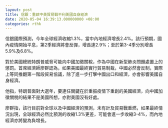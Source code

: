 ```yaml
---
layout: post
title: 信銀：重啟中美貿易戰不利美國自身經濟
date: 2020-05-04 16:39:13.000000000 +08:00
categories: rthk
---
```


信銀國際預測，今年全球經濟收縮1.3%，當中內地經濟增長2.4%。該行預期，國內疫情開始平息，第2季經濟將會反彈，增長達2.9%；至於第3-4季分別增長5.9%及6.8%。

對於美國總統特朗普威脅可能向中國加徵關稅，作為中國在新型肺炎問題處置上的懲罰。首席經濟師廖群認為，如果美國最終實行貿易制裁，中國必然會反制，實際上等同推翻第一階段貿易協議，除了進一步打擊中國出口和經濟，亦會影響美國自身經濟。

他指，特朗普面對大選年，要連任關鍵在於重振疫情下重創的美國經濟，向中國加徵關稅的結果不是美國所想，亦對美國沒有好處。

廖群指，該行目前對全球以及中國經濟的預測，未有計及貿易戰重燃，如果最終情況出現，全球經濟必然比預測的收縮1.3%更差，可能會進一步收縮3-4%，而內地經濟亦將變為負增長。
